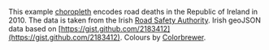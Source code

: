 This example [choropleth](http://bl.ocks.org/4060606) encodes road deaths in the Republic of Ireland in 2010. The data is taken from the Irish [Road Safety Authority](http://www.rsa.ie/en/RSA/Road-Safety/Our-Research/Deaths-injuries-on-Irish-roads/). Irish geoJSON data based on [https://gist.github.com/2183412](https://gist.github.com/2183412). Colours by [Colorbrewer](http://www.colorbrewer.org).
